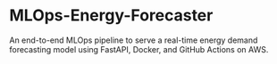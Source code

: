 # MLOps-Energy-Forecaster
An end-to-end MLOps pipeline to serve a real-time energy demand forecasting model using FastAPI, Docker, and GitHub Actions on AWS.
